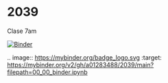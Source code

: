 # 2039
Clase 7am

[![Binder](https://mybinder.org/badge_logo.svg)](https://mybinder.org/v2/gh/a01283488/2039/main?filepath=00_00_binder.ipynb)

.. image:: https://mybinder.org/badge_logo.svg
 :target: https://mybinder.org/v2/gh/a01283488/2039/main?filepath=00_00_binder.ipynb
